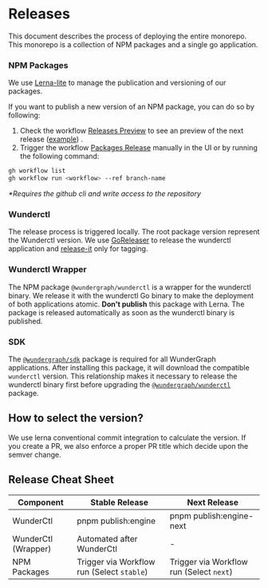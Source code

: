 # Releases

This document describes the process of deploying the entire monorepo.
This monorepo is a collection of NPM packages and a single go application.

### NPM Packages

We use [Lerna-lite](https://github.com/ghiscoding/lerna-lite) to manage the publication and versioning of our packages.

If you want to publish a new version of an NPM package, you can do so by following:

1. Check the
   workflow [Releases Preview](https://github.com/wundergraph/wundergraph/actions/workflows/packages-release-preview.yaml)
   to see an preview of the next release ([example](https://github.com/wundergraph/wundergraph/actions/runs/2425016891))
   .
2. Trigger the
   workflow [Packages Release](https://github.com/wundergraph/wundergraph/actions/workflows/packages-release.yaml)
   manually in the UI or by running the following command:

```sh
gh workflow list
gh workflow run <workflow> --ref branch-name
```

_*Requires the github cli and write access to the repository_

### Wunderctl

The release process is triggered locally. The root package version represent the Wunderctl version. We use [GoReleaser](https://goreleaser.com/) to release the wunderctl application
and [release-it](https://github.com/release-it/release-it) only for tagging.

### Wunderctl Wrapper

The NPM package `@wundergraph/wunderctl` is a wrapper for the wunderctl binary. We release it with the wunderctl Go
binary to make the deployment of both applications atomic. **Don't publish** this package with Lerna.
The package is released automatically as soon as the wunderctl binary is published.

### SDK

The [`@wundergraph/sdk`](https://github.com/wundergraph/wundergraph/tree/main/packages/sdk) package is required for all
WunderGraph applications. After installing this package, it will download the compatible `wunderctl` version. This
relationship makes it necessary to release the wunderctl binary first before upgrading
the [`@wundergraph/wunderctl`](https://github.com/wundergraph/wundergraph/tree/main/packages/wunderctl) package.

## How to select the version?

We use lerna conventional commit integration to calculate the version. If you create a PR, we also enforce a proper PR title which decide upon the semver change.

## Release Cheat Sheet

| Component             | Stable Release                             | Next Release                             |
|-----------------------|--------------------------------------------|------------------------------------------|
| WunderCtl             | pnpm publish:engine                        | pnpm publish:engine-next                 | 
| WunderCtl (Wrapper)   | Automated after WunderCtl                  | -                                        |  
| NPM Packages          | Trigger via Workflow run (Select `stable`) | Trigger via Workflow run (Select `next`) |  
